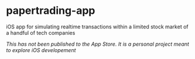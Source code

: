 # papertrading-app
iOS app for simulating realtime transactions within a limited stock market of a handful of tech companies

*This has not been published to the App Store. It is a personal project meant to explore iOS developement*
